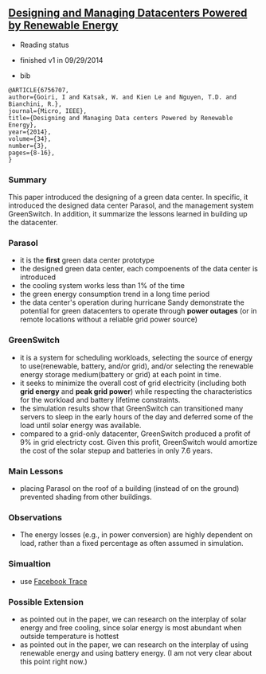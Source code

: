 [Designing and Managing Datacenters Powered by Renewable Energy](http://ieeexplore.ieee.org/xpl/articleDetails.jsp?arnumber=6756707)
---

- Reading status
- finished v1 in 09/29/2014

- bib
```
@ARTICLE{6756707, 
author={Goiri, I and Katsak, W. and Kien Le and Nguyen, T.D. and Bianchini, R.}, 
journal={Micro, IEEE}, 
title={Designing and Managing Data centers Powered by Renewable Energy}, 
year={2014}, 
volume={34}, 
number={3}, 
pages={8-16}, 
}
```


### Summary
This paper introduced the designing of a green data center. In specific, it introduced the designed data center Parasol, and the management system GreenSwitch. In addition, it summarize the lessons learned in building up the datacenter.


### Parasol
- it is the **first** green data center prototype
- the designed green data center, each compoenents of the data center is introduced
- the cooling system works less than 1% of the time
- the green energy consumption trend in a long time period
- the data center's operation during hurricane Sandy demonstrate the potential for green datacenters to operate through **power outages** (or in remote locations without a reliable grid power source)

### GreenSwitch
- it is a system for scheduling workloads, selecting the source of energy to use(renewable, battery, and/or grid), and/or selecting the renewable energy storage medium(battery or grid) at each point in time.
- it seeks to minimize the overall cost of grid electricity (including both **grid energy** and **peak grid power**) while respecting the characteristics for the workload and battery lifetime constraints. 
- the simulation results show that GreenSwitch can transitioned many servers to sleep in the early hours of the day and deferred some of the load until solar energy was available. 
- compared to a grid-only datacenter, GreenSwitch produced a profit of 9% in grid electricty cost. Given this profit, GreenSwitch would amortize the cost of the solar stepup and batteries in only 7.6 years.

### Main Lessons
- placing Parasol on the roof of a building (instead of on the ground) prevented shading from other buildings. 

### Observations
- The energy losses (e.g., in power conversion) are highly dependent on load, rather than a fixed percentage as often assumed in simulation. 


### Simualtion 
- use [Facebook Trace](https://github.com/hxwang/Seminar/blob/master/Paper-Summary/traces/facebook-swim.md)

### Possible Extension
-  as pointed out in the paper, we can research on the interplay of solar energy and free cooling, since solar energy is most abundant when outside temperature is hottest
- as pointed out in the paper, we can research on the interplay of using renewable energy and using battery energy. (I am not very clear about this point right now.)
